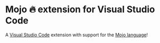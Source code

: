 # Mojo 🔥 extension for Visual Studio Code

A [Visual Studio Code](https://code.visualstudio.com/) extension with support for the [Mojo language](https://www.modular.com/mojo)!


